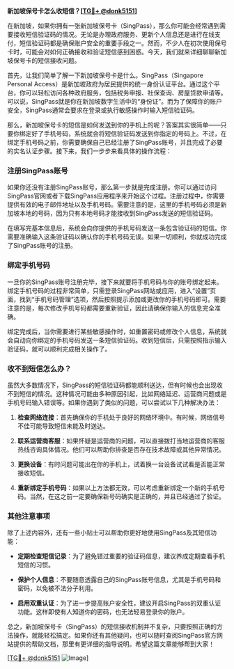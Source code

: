 **新加坡保号卡怎么收短信？[[TG💪+ @donk5151](https://t.me/s/donk5151)]**

在新加坡，如果你拥有一张新加坡保号卡（SingPass），那么你可能会经常遇到需要接收短信验证码的情况。无论是办理政府服务、更新个人信息还是进行在线支付，短信验证码都是确保账户安全的重要手段之一。然而，不少人在初次使用保号卡时，可能会对如何正确接收和验证短信感到困惑。今天，我们就来详细聊聊新加坡保号卡的短信接收问题。

首先，让我们简单了解一下新加坡保号卡是什么。SingPass（Singapore Personal Access）是新加坡政府为居民提供的统一身份认证平台。通过这个平台，你可以轻松访问各种政府服务，包括税务申报、社保查询、房屋贷款申请等。可以说，SingPass就是你在新加坡数字生活中的“身份证”。而为了保障你的账户安全，SingPass通常会要求在登录或执行敏感操作时输入短信验证码。

那么，新加坡保号卡的短信是如何发送到你的手机上的呢？答案其实很简单——只要你绑定好了手机号码，系统就会将短信验证码发送到你指定的号码上。不过，在绑定手机号码之前，你需要确保自己已经注册了SingPass账号，并且完成了必要的实名认证步骤。接下来，我们一步步来看具体的操作流程：

### 注册SingPass账号

如果你还没有注册SingPass账号，那么第一步就是完成注册。你可以通过访问SingPass官网或者下载SingPass应用程序来开始这个过程。注册过程中，你需要提供有效的电子邮件地址以及手机号码。需要注意的是，这里的手机号码必须是新加坡本地的号码，因为只有本地号码才能接收到SingPass发送的短信验证码。

在填写完基本信息后，系统会向你提供的手机号码发送一条包含验证码的短信。你需要准确输入这条验证码以确认你的手机号码无误。如果一切顺利，你就成功完成了SingPass账号的注册。

### 绑定手机号码

一旦你的SingPass账号注册完毕，接下来就要将手机号码与你的账号绑定起来。绑定手机号码的过程非常简单，只需登录SingPass网站或应用，进入“设置”页面，找到“手机号码管理”选项，然后按照提示添加或更改你的手机号码即可。需要注意的是，每次修改手机号码都需要重新验证，因此请确保你输入的信息完全准确。

绑定完成后，当你需要进行某些敏感操作时，如重置密码或修改个人信息，系统就会自动向你绑定的手机号码发送一条短信验证码。收到短信后，只需按照指示输入验证码，就可以顺利完成相关操作了。

### 收不到短信怎么办？

虽然大多数情况下，SingPass的短信验证码都能顺利送达，但有时候也会出现收不到短信的情况。这种情况可能由多种原因引起，比如网络延迟、运营商问题或是手机号码输入错误等。如果你遇到了类似的问题，可以尝试以下几种解决办法：

1. **检查网络连接**：首先确保你的手机处于良好的网络环境中。有时候，网络信号不佳可能导致短信未能及时送达。
   
2. **联系运营商客服**：如果怀疑是运营商的问题，可以直接拨打当地运营商的客服热线咨询具体情况。他们可以帮助你排查是否存在技术故障或其他异常情况。

3. **更换设备**：有时问题可能出在你的手机上，试着换一台设备试试看是否能正常接收短信。

4. **重新绑定手机号码**：如果以上方法都无效，可以考虑重新绑定一个新的手机号码。当然，在这之前一定要确保新号码确实是正确的，并且已经通过了验证。

### 其他注意事项

除了上述内容外，还有一些小贴士可以帮助你更好地使用SingPass及其短信功能：

- **定期检查短信记录**：为了避免错过重要的验证码信息，建议养成定期查看手机短信的习惯。
  
- **保护个人信息**：不要随意透露自己的SingPass账号信息，尤其是手机号码和密码，以免被不法分子利用。

- **启用双重认证**：为了进一步提高账户安全性，建议开启SingPass的双重认证功能。这样即使有人知道你的密码，也无法轻易登录你的账户。

总之，新加坡保号卡（SingPass）的短信接收机制并不复杂，只要按照正确的方法操作，就能轻松搞定。如果你还有其他疑问，也可以随时查阅SingPass官方网站提供的帮助文档，那里有更详细的指导说明。希望这篇文章能够帮到大家！

[[TG💪+ @donk5151](https://t.me/s/donk5151) ![Image](https://i.postimg.cc/rwNCRYN7/Snipaste-2025-04-30-17-27-05.png)]